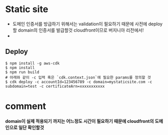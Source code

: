 
# Static site
- 도메인 인증서를 방급하기 위해서는 validation이 필요하기 때문에 사전에 deploy할 domain의 인증서를 발급할것 cloudfront이므로 버지니아 리전에서!
- 

## Deploy
```
$ npm install -g aws-cdk
$ npm install
$ npm run build
# 아래와 같이 -c 입력 혹은 `cdk.context.json`에 필요한 params를 정의할 것
$ cdk deploy -c accountId=123456789 -c domain=mystaticsite.com -c subdomain=test -c certificateArn=xxxxxxxxxxx
```


# comment
#### domain이 실제 적용되기 까지는 어느정도 시간이 필요하기 때문에 cloudfront의 도메인으로 일단 확인할것
